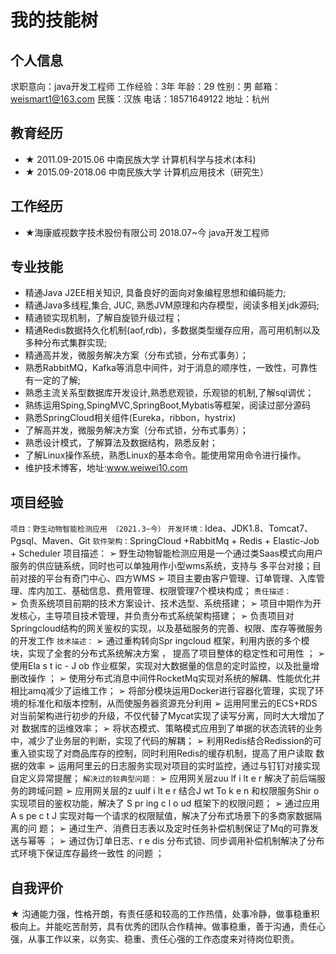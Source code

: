 # 我的技能树

## 个人信息

求职意向：java开发工程师                    工作经验：3年
年龄：29            性别：男                邮箱：weismart1@163.com
民簇：汉族          电话：18571649122     地址：杭州

## 教育经历

- ★ 2011.09-2015.06   中南民族大学      计算机科学与技术(本科)
- ★ 2015.09-2018.06   中南民族大学      计算机应用技术（研究生）

## 工作经历

- ★海康威视数字技术股份有限公司  2018.07~今       java开发工程师

## 专业技能

- 精通Java J2EE相关知识, 具备良好的面向对象编程思想和编码能力;
- 精通Java多线程,集合, JUC, 熟悉JVM原理和内存模型，阅读多相关jdk源码;
- 精通锁实现机制，了解自旋锁升级过程；
- 精通Redis数据持久化机制(aof,rdb)，多数据类型缓存应用，高可用机制以及多种分布式集群实现;
- 精通高并发，微服务解决方案（分布式锁，分布式事务）；
- 熟悉RabbitMQ，Kafka等消息中间件，对于消息的顺序性，一致性，可靠性有一定的了解;
- 熟悉主流关系型数据库开发设计,熟悉悲观锁，乐观锁的机制,了解sql调优；
- 熟练运用Sping,SpingMVC,SpringBoot,Mybatis等框架，阅读过部分源码
- 熟悉SpringCloud相关组件(Eureka，ribbon，hystrix)
- 了解高并发，微服务解决方案（分布式锁，分布式事务）；
- 熟悉设计模式，了解算法及数据结构，熟悉反射；
- 了解Linux操作系统，熟悉Linux的基本命令。能使用常用命令进行操作。
- 维护技术博客，地址:www.weiwei10.com


## 项目经验

```项目：野生动物智能检测应用 （2021.3~今）```
```开发环境：```Idea、JDK1.8、Tomcat7、Pgsql、Maven、Git
```软件架构：```SpringCloud +RabbitMq  + Redis + Elastic-Job + Scheduler 项目描述：
➢  野生动物智能检测应用是一个通过类Saas模式向用户服务的供应链系统，同时也可以单独用作小型wms系统，支持与 多平台对接；目前对接的平台有奇门中心、四方WMS
➢  项目主要由客户管理、订单管理、入库管理、库内加工、基础信息、费用管理、权限管理7个模块构成；
```责任描述：```  
➢  负责系统项目前期的技术方案设计、技术选型、系统搭建；
➢  项目中期作为开发核心，主导项目技术管理，并负责分布式系统架构搭建；
➢  负责项目对Springcloud结构的网关鉴权的实现，以及基础服务的完善、权限、库存等微服务的开发工作
```技术描述：```
➢  通过重构转向Spr ingcloud 框架，利用内嵌的多个模块，实现了全套的分布式系统解决方案 ， 提高了项目整体的稳定性和可用性 ；
➢  使用Ela s t ic - J ob 作业框架，实现对大数据量的信息的定时监控，以及批量增删改操作 ；
➢  使用分布式消息中间件RocketMq实现对系统的解耦、性能优化并相比amq减少了运维工作；
➢  将部分模块运用Docker进行容器化管理，实现了环境的标准化和版本控制，从而使服务器资源充分利用
➢  运用阿里云的ECS+RDS对当前架构进行初步的升级，不仅代替了Mycat实现了读写分离，同时大大增加了对 数据库的运维效率；
➢  将状态模式、策略模式应用到了单据的状态流转的业务中，减少了业务层的判断，实现了代码的解耦；
➢  利用Redis结合Redission的可重入锁实现了对商品库存的控制，同时利用Redis的缓存机制，提高了用户读取 数据的效率
➢  运用阿里云的日志服务实现对项目的实时监控，通过与钉钉对接实现自定义异常提醒；
```解决过的较典型问题：```
➢  应用网关层zuu lf i lt e r 解决了前后端服务的跨域问题
➢  应用网关层的z uulf i lt e r 结合J wt To k e n 和权限服务Shir o 实现项目的鉴权功能，解决了 S pr ing c l o ud 框架下的权限问题；
➢  通过应用A s pe c t J 实现对每一个请求的权限赋值，解决了分布式场景下的多商家数据隔离的问 题；
➢  通过生产、消费日志表以及定时任务补偿机制保证了Mq的可靠发送与幂等 ；
➢  通过伪订单日志、r e dis 分布式锁、同步调用补偿机制解决了分布式环境下保证库存最终一致性 的问题 ；
## 自我评价
★ 沟通能力强，性格开朗，有责任感和较高的工作热情，处事冷静，做事稳重积极向上。并能吃苦耐劳，具有优秀的团队合作精神。做事稳重，善于沟通，责任心强，从事工作以来，以务实、稳重、责任心强的工作态度来对待岗位职责。

